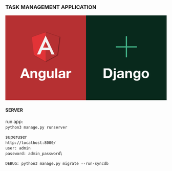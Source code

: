 ### TASK MANAGEMENT APPLICATION

!["model"](./ango.png)

#### SERVER

run app:\
`python3 manage.py runserver`

superuser\
`http://localhost:8000/`\
`user: admin`\
`password: admin_password`\

`DEBUG: python3 manage.py migrate --run-syncdb`
